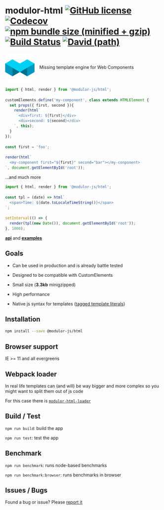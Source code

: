 # modulor-html  [![GitHub license](https://img.shields.io/github/license/modulor-js/modulor-html.svg)](./LICENSE) [![Codecov](https://img.shields.io/codecov/c/github/modulor-js/modulor-html.svg)](https://codecov.io/gh/modulor-js/modulor-html) [![npm bundle size (minified + gzip)](https://img.shields.io/bundlephobia/minzip/@modulor-js/html.svg)](https://bundlephobia.com/result?p=@modulor-js/html) [![Build Status](https://travis-ci.org/modulor-js/modulor-html.svg?branch=master)](https://travis-ci.org/modulor-js/modulor-html) [![David (path)](https://img.shields.io/david/modulor-js/modulor-html.svg)](https://david-dm.org/modulor-js/modulor-html)


 
<img align="center" width="95" height="95"
     alt="modulor logo"
     src="./logo.svg">
<span>&nbsp;&nbsp;&nbsp;Missing template engine for Web Components</span>

```js
import { html, render } from '@modulor-js/html';

customElements.define('my-component', class extends HTMLElement {
  set props({ first, second }){
    render(html`
      <div>first: ${first}</div>
      <div>second: ${second}</div>
    `, this);
  }
});

const first = 'foo';

render(html`
  <my-component first="${first}" second="bar"></my-conponent>
`, document.getElementById('root'));
```


...and much more

```js
import { html, render } from '@modulor-js/html';

const tpl = (date) => html`
  <span>Time: ${date.toLocaleTimeString()}</span>
`;

setInterval(() => {
  render(tpl(new Date()), document.getElementById('root'));
}, 1000);
```

**[api](./API.md)** and **[examples](https://modulor-js.github.io/modulor-html/?story=Basic&storyKind=hello%20world)**

## Goals

  - Can be used in production and is already battle tested

  - Designed to be compatible with CustomElements

  - Small size (**3.3kb** minigzipped)

  - High performance

  - Native js syntax for templates ([tagged template literals](https://developer.mozilla.org/en-US/docs/Web/JavaScript/Reference/Template_literals))


## Installation

```sh
npm install --save @modulor-js/html
```


## Browser support

IE >= 11 and all evergreens


## Webpack loader

In real life templates can (and will) be way bigger and more complex so you might want to split them out of js code

For this case there is [`modulor-html-loader`](https://github.com/modulor-js/modulor-html-loader)


## Build / Test

`npm run build`: build the app

`npm run test`: test the app


## Benchmark

`npm run benchmark`: runs node-based benchmarks

`npm run benchmark:browser`: runs benchmarks in browser


## Issues / Bugs

Found a bug or issue? Please [report it](https://github.com/modulor-js/modulor-html/issues/new)
